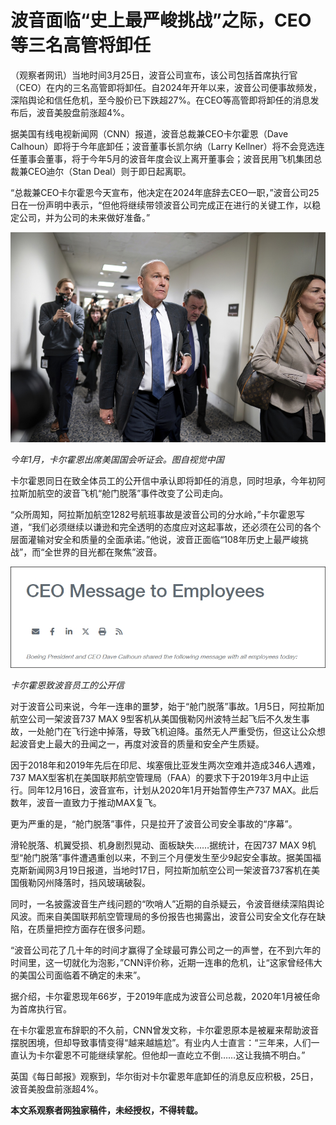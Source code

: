 # 波音面临“史上最严峻挑战”之际，CEO等三名高管将卸任

（观察者网讯）当地时间3月25日，波音公司宣布，该公司包括首席执行官（CEO）在内的三名高管即将卸任。自2024年开年以来，波音公司便事故频发，深陷舆论和信任危机，至今股价已下跌超27%。在CEO等高管即将卸任的消息发布后，波音美股盘前涨超4%。

据美国有线电视新闻网（CNN）报道，波音总裁兼CEO卡尔霍恩（Dave Calhoun）即将于今年底卸任；波音董事长凯尔纳（Larry
Kellner）将不会竞选连任董事会董事，将于今年5月的波音年度会议上离开董事会；波音民用飞机集团总裁兼CEO迪尔（Stan Deal）则于即日起离职。

“总裁兼CEO卡尔霍恩今天宣布，他决定在2024年底辞去CEO一职，”波音公司25日在一份声明中表示，“但他将继续带领波音公司完成正在进行的关键工作，以稳定公司，并为公司的未来做好准备。”

![02ca0db4ad9179b2bced0a93fb530b2b.jpg](https://raw.githubusercontent.com/qqhsx/qqnews_image/main/2024/03/25/波音面临“史上最严峻挑战”之际，CEO等三名高管将卸任/02ca0db4ad9179b2bced0a93fb530b2b.jpg)

 _今年1月，卡尔霍恩出席美国国会听证会。图自视觉中国_

卡尔霍恩同日在致全体员工的公开信中承认即将卸任的消息，同时坦承，今年初阿拉斯加航空的波音飞机“舱门脱落”事件改变了公司走向。

“众所周知，阿拉斯加航空1282号航班事故是波音公司的分水岭，”卡尔霍恩写道，“我们必须继续以谦逊和完全透明的态度应对这起事故，还必须在公司的各个层面灌输对安全和质量的全面承诺。”他说，波音正面临“108年历史上最严峻挑战”，而“全世界的目光都在聚焦”波音。

![89075e0aca75d59c946853a767547b06.jpg](https://raw.githubusercontent.com/qqhsx/qqnews_image/main/2024/03/25/波音面临“史上最严峻挑战”之际，CEO等三名高管将卸任/89075e0aca75d59c946853a767547b06.jpg)

_卡尔霍恩致波音员工的公开信_

对于波音公司来说，今年一连串的噩梦，始于“舱门脱落”事故。1月5日，阿拉斯加航空公司一架波音737 MAX
9型客机从美国俄勒冈州波特兰起飞后不久发生事故，一处舱门在飞行途中掉落，导致飞机迫降。虽然无人严重受伤，但这让公众想起波音史上最大的丑闻之一，再度对波音的质量和安全产生质疑。

因于2018年和2019年先后在印尼、埃塞俄比亚发生两次空难并造成346人遇难，737
MAX型客机在美国联邦航空管理局（FAA）的要求下于2019年3月中止运行。同年12月16日，波音宣布，计划从2020年1月开始暂停生产737
MAX。此后数年，波音一直致力于推动MAX复飞。

更为严重的是，“舱门脱落”事件，只是拉开了波音公司安全事故的“序幕”。

滑轮脱落、机翼受损、机身剧烈晃动、面板缺失……据统计，在因737 MAX
9机型“舱门脱落”事件遭遇重创以来，不到三个月便发生至少9起安全事故。据美国福克斯新闻网3月19日报道，当地时17日，阿拉斯加航空公司一架波音737客机在美国俄勒冈州降落时，挡风玻璃破裂。

同时，一名披露波音生产线问题的“吹哨人”近期的自杀疑云，令波音继续深陷舆论风波。而来自美国联邦航空管理局的多份报告也揭露出，波音公司安全文化存在缺陷，在质量把控方面存在很多问题。

“波音公司花了几十年的时间才赢得了全球最可靠公司之一的声誉，在不到六年的时间里，这一切就化为泡影，”CNN评价称，近期一连串的危机，让“这家曾经伟大的美国公司面临着不确定的未来”。

据介绍，卡尔霍恩现年66岁，于2019年底成为波音公司总裁，2020年1月被任命为首席执行官。

在卡尔霍恩宣布辞职的不久前，CNN曾发文称，卡尔霍恩原本是被雇来帮助波音摆脱困境，但却导致事情变得“越来越尴尬”。有业内人士直言：“三年来，人们一直认为卡尔霍恩不可能继续掌舵。但他却一直屹立不倒……这让我搞不明白。”

英国《每日邮报》观察到，华尔街对卡尔霍恩年底卸任的消息反应积极，25日，波音美股盘前涨超4%。

**本文系观察者网独家稿件，未经授权，不得转载。**


